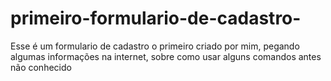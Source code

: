 # primeiro-formulario-de-cadastro-
Esse é um formulario de cadastro o primeiro criado por mim, pegando algumas informações na internet, sobre como usar alguns comandos antes não conhecido 
